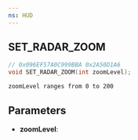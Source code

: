 ```yaml
---
ns: HUD
---
```

## SET_RADAR_ZOOM

```c
// 0x096EF57A0C999BBA 0x2A50D1A6
void SET_RADAR_ZOOM(int zoomLevel);
```

```
zoomLevel ranges from 0 to 200  
```

## Parameters
* **zoomLevel**: 

